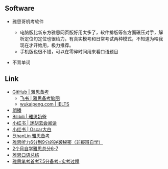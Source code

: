 ## Software

- 雅思哥机考软件
  - 电脑版比新东方雅思网页版好用太多了，软件排版等各方面碾压对手，解析定位句定位也很给力，有真实模考和日常考试两种模式，不知道为啥我现在才开始用，极力推荐。
  - 手机版也很不错，可以在零碎时间用来看口语题目

- 不背单词

## Link

- [GitHub | 雅思备考](https://github.com/Penggeor/IELTS)
  - [飞书 | 雅思备考脑图](https://v0oyefxd4a.feishu.cn/wiki/OM21wPMFOi7Hoek2Z1ycVJHonwg)
  - [wukaipeng.com | IELTS](https://wukaipeng.com/english/category/-ielts-%E9%9B%85%E6%80%9D)
- [朗播](https://ielts.langlib.com/)
- [Bilibili | 雅思奶爸](https://space.bilibili.com/3546645128022118)
- [小红书 | 迷胡去会阅读](https://www.xiaohongshu.com/user/profile/59468efb50c4b43f82f05750)
- [小红书 | Oscar大白](https://www.xiaohongshu.com/user/profile/65d4bec0000000000401d507)
- [EthanLin 雅思备考](https://ethan-lin.gitbook.io/ielts)
- [雅思听力6分到9分的逆袭秘密（非报班自学）](https://zhuanlan.zhihu.com/p/78435216)
- [2个月自学雅思总分6-7](https://github.com/SUSTech-Application/SUSTechapplication/blob/master/docs/英语学习/IELTS/2个月自学雅思总分6-7.md)
- [雅思口语总结](https://blog.csdn.net/rosemaryandthyme/article/details/131261010)
- [雅思笔考首考7.5分备考+实考过程](https://mp.weixin.qq.com/s/OrkdBcScu2sz6m965l-Fbw)